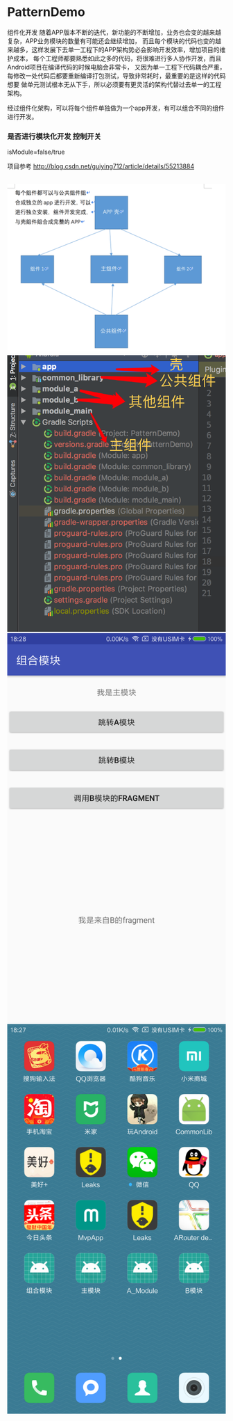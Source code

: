 # PatternDemo
组件化开发
随着APP版本不断的迭代，新功能的不断增加，业务也会变的越来越复杂，APP业务模块的数量有可能还会继续增加，
而且每个模块的代码也变的越来越多，这样发展下去单一工程下的APP架构势必会影响开发效率，增加项目的维护成本，
每个工程师都要熟悉如此之多的代码，将很难进行多人协作开发，而且Android项目在编译代码的时候电脑会非常卡，
又因为单一工程下代码耦合严重，每修改一处代码后都要重新编译打包测试，导致非常耗时，最重要的是这样的代码想要
做单元测试根本无从下手，所以必须要有更灵活的架构代替过去单一的工程架构。

经过组件化架构，可以将每个组件单独做为一个app开发，有可以组合不同的组件进行开发。

### 是否进行模块化开发 控制开关
isModule=false/true

项目参考
http://blog.csdn.net/guiying712/article/details/55213884
 </br>
 </br>

![image](https://github.com/tzz2015/PatternDemo/blob/master/img/QQ20180225-201212.png)
![image](https://github.com/tzz2015/PatternDemo/blob/master/img/QQ20180225-201827.png)
![image](https://github.com/tzz2015/PatternDemo/blob/master/img/QQ20180225-0.png)
![image](https://github.com/tzz2015/PatternDemo/blob/master/img/QQ20180225-1.png)




